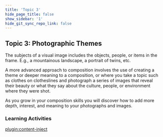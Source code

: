 ```yaml
---
title: 'Topic 3'
hide_page_title: false
show_sidebar: '1'
hide_git_sync_repo_link: false
---
```


## Topic 3: Photographic Themes

The subjects of a visual image includes the objects, people, or items in the frame. E.g., a mountainous landscape, a portrait of twins, etc.

A more advanced approach to composition involves the use of creating a theme or deeper meaning to a composition, or where you take a topic such as clothes on clotheslines and photograph a series of images that reveal their beauty or what they say about the culture, people, or environment where they were shot.

As you grow in your composition skills you will discover how to add more depth, interest, and meaning to your photographs and images.

### Learning Activities

[plugin:content-inject](../_3-3)
